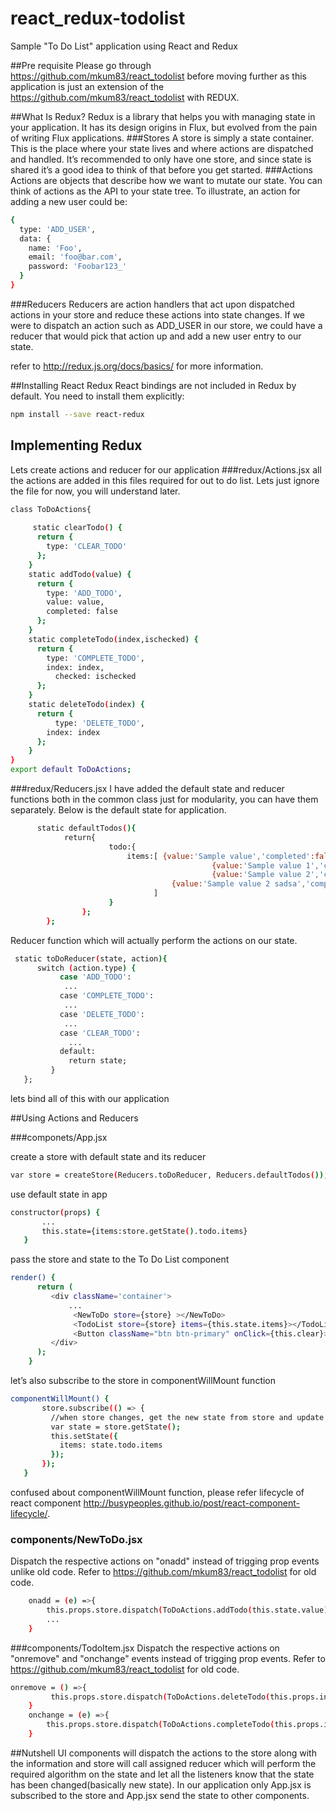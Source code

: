 # react_redux-todolist
Sample "To Do List" application using React and Redux

##Pre requisite
Please go through https://github.com/mkum83/react_todolist before moving further as this application is just an extension of the https://github.com/mkum83/react_todolist with REDUX.

##What Is Redux?
Redux is a library that helps you with managing state in your application. 
It has its design origins in Flux, but evolved from the pain of writing Flux applications. 
###Stores
A store is simply a state container. 
This is the place where your state lives and where actions are dispatched and handled. 
It’s recommended to only have one store, and since state is shared it’s a good idea to think of that before you get started.
###Actions
Actions are objects that describe how we want to mutate our state.
You can think of actions as the API to your state tree. To illustrate, an action for adding a new user could be:
```sh
{
  type: 'ADD_USER',
  data: {
    name: 'Foo',
    email: 'foo@bar.com',
    password: 'Foobar123_'
  }
} 
```
###Reducers
Reducers are action handlers that act upon dispatched actions in your store and reduce these actions into state changes. 
If we were to dispatch an action such as ADD_USER in our store, we could have a reducer that would pick that action up 
and add a new user entry to our state.

refer to http://redux.js.org/docs/basics/ for more information.

##Installing React Redux
React bindings are not included in Redux by default. You need to install them explicitly:
```sh
npm install --save react-redux
```
## Implementing Redux
Lets create actions and reducer for our application
###redux/Actions.jsx
all the actions are added in this files required for out to do list. Lets just ignore the file for now, you will understand later.
```sh
class ToDoActions{
    
     static clearTodo() {
      return {
        type: 'CLEAR_TODO'
      };
    }
    static addTodo(value) {
      return {
        type: 'ADD_TODO',
        value: value,
        completed: false
      };
    }
    static completeTodo(index,ischecked) {
      return {
        type: 'COMPLETE_TODO',
        index: index,
          checked: ischecked
      };
    }
    static deleteTodo(index) {
      return {
          type: 'DELETE_TODO',
        index: index
      };
    }
}
export default ToDoActions;
```
###redux/Reducers.jsx
I have added the default state and reducer functions both in the common class just for modularity, you can have them separately. Below is the default state for application.
```sh
      static defaultTodos(){
            return{
                      todo:{
                          items:[ {value:'Sample value','completed':false},
                                             {value:'Sample value 1','completed':true},
                                             {value:'Sample value 2','completed':true},
                                    {value:'Sample value 2 sadsa','completed':true}
                                ]
                      }
                };
        };
 ```
 Reducer function which will actually perform the actions on our state.
 ```sh
  static toDoReducer(state, action){
       switch (action.type) {
            case 'ADD_TODO':
             ...
            case 'COMPLETE_TODO':
             ...
            case 'DELETE_TODO':
             ...
            case 'CLEAR_TODO':
              ...
            default:
              return state;
          } 
    };
```
 lets bind all of this with our application
 
##Using Actions and Reducers
 
###componets/App.jsx
 
 create a store with default state and its reducer
 ```sh
 var store = createStore(Reducers.toDoReducer, Reducers.defaultTodos());
 ```
 use default state in app
 ```sh
 constructor(props) {
        ...
        this.state={items:store.getState().todo.items}       
    }
```
pass the store and state to the To Do List component
```sh
render() {
      return (
         <div className='container'>
             ...
              <NewToDo store={store} ></NewToDo>            
              <TodoList store={store} items={this.state.items}></TodoList>
              <Button className="btn btn-primary" onClick={this.clear}>Clear</Button> 
         </div>
      );
    }
 ```
 let’s also subscribe to the store in componentWillMount function
 ```sh
 componentWillMount() {
        store.subscribe(() => {
          //when store changes, get the new state from store and update the state, this will redraw the UI component
          var state = store.getState();
          this.setState({
            items: state.todo.items
          });
        });
    }
```
confused about componentWillMount function, please refer lifecycle of react component http://busypeoples.github.io/post/react-component-lifecycle/.

### components/NewToDo.jsx
Dispatch the respective actions on "onadd" instead of trigging prop events unlike old code. Refer to https://github.com/mkum83/react_todolist for old code.

```sh
    onadd = (e) =>{
        this.props.store.dispatch(ToDoActions.addTodo(this.state.value));
        ...     
    }
```
###components/TodoItem.jsx
Dispatch the respective actions on "onremove" and "onchange" events instead of trigging prop events. Refer to https://github.com/mkum83/react_todolist for old code.
```sh
onremove = () =>{
         this.props.store.dispatch(ToDoActions.deleteTodo(this.props.index));  
    }
    onchange = (e) =>{
        this.props.store.dispatch(ToDoActions.completeTodo(this.props.index, e.target.checked));       
    }
```
##Nutshell
UI components will dispatch the actions to the store along with the information and store will call assigned reducer which will perform the required algorithm on the state and let all the listeners know that the state has been changed(basically new state). In our application only App.jsx is subscribed to the store and App.jsx send the state to other components. 


 
 
 
 

